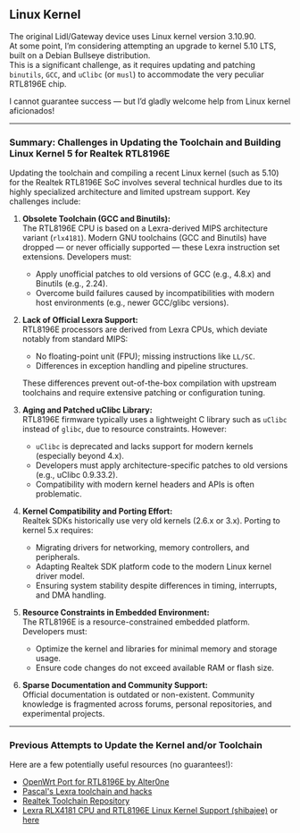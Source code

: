 ## Linux Kernel

The original Lidl/Gateway device uses Linux kernel version 3.10.90.  
At some point, I’m considering attempting an upgrade to kernel 5.10 LTS, built on a Debian Bullseye distribution.  
This is a significant challenge, as it requires updating and patching `binutils`, `GCC`, and `uClibc` (or `musl`) to accommodate the very peculiar RTL8196E chip.

I cannot guarantee success — but I’d gladly welcome help from Linux kernel aficionados!

---

### Summary: Challenges in Updating the Toolchain and Building Linux Kernel 5 for Realtek RTL8196E

Updating the toolchain and compiling a recent Linux kernel (such as 5.10) for the Realtek RTL8196E SoC involves several technical hurdles due to its highly specialized architecture and limited upstream support. Key challenges include:

1. **Obsolete Toolchain (GCC and Binutils):**  
   The RTL8196E CPU is based on a Lexra-derived MIPS architecture variant (`rlx4181`). Modern GNU toolchains (GCC and Binutils) have dropped — or never officially supported — these Lexra instruction set extensions. Developers must:
   - Apply unofficial patches to old versions of GCC (e.g., 4.8.x) and Binutils (e.g., 2.24).
   - Overcome build failures caused by incompatibilities with modern host environments (e.g., newer GCC/glibc versions).

2. **Lack of Official Lexra Support:**  
   RTL8196E processors are derived from Lexra CPUs, which deviate notably from standard MIPS:
   - No floating-point unit (FPU); missing instructions like `LL/SC`.
   - Differences in exception handling and pipeline structures.
   
   These differences prevent out-of-the-box compilation with upstream toolchains and require extensive patching or configuration tuning.

3. **Aging and Patched uClibc Library:**  
   RTL8196E firmware typically uses a lightweight C library such as `uClibc` instead of `glibc`, due to resource constraints. However:
   - `uClibc` is deprecated and lacks support for modern kernels (especially beyond 4.x).
   - Developers must apply architecture-specific patches to old versions (e.g., uClibc 0.9.33.2).
   - Compatibility with modern kernel headers and APIs is often problematic.

4. **Kernel Compatibility and Porting Effort:**  
   Realtek SDKs historically use very old kernels (2.6.x or 3.x). Porting to kernel 5.x requires:
   - Migrating drivers for networking, memory controllers, and peripherals.
   - Adapting Realtek SDK platform code to the modern Linux kernel driver model.
   - Ensuring system stability despite differences in timing, interrupts, and DMA handling.

5. **Resource Constraints in Embedded Environment:**  
   The RTL8196E is a resource-constrained embedded platform. Developers must:
   - Optimize the kernel and libraries for minimal memory and storage usage.
   - Ensure code changes do not exceed available RAM or flash size.

6. **Sparse Documentation and Community Support:**  
   Official documentation is outdated or non-existent. Community knowledge is fragmented across forums, personal repositories, and experimental projects.

---

### Previous Attempts to Update the Kernel and/or Toolchain

Here are a few potentially useful resources (no guarantees!):

- [OpenWrt Port for RTL8196E by Alter0ne](https://github.com/Alter0ne/rtl8196e)  
- [Pascal's Lexra toolchain and hacks](https://gist.github.com/hackpascal)  
- [Realtek Toolchain Repository](https://sourceforge.net/projects/rtl819x/files/) 
- [Lexra RLX4181 CPU and RTL8196E Linux Kernel Support (shibajee)](https://github.com/shibajee/linux-rtl8196e/) or [here](https://github.com/shibajee/linux-rtl8196e/releases)

